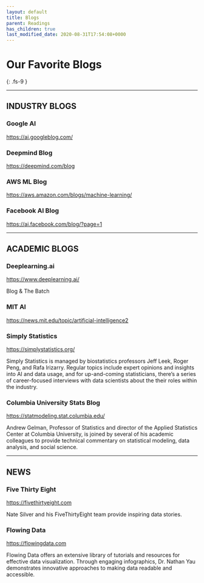 ```yaml
---
layout: default
title: Blogs
parent: Readings
has_children: true
last_modified_date: 2020-08-31T17:54:08+0000
---
```


# Our Favorite Blogs
{: .fs-9 }


---

## INDUSTRY BLOGS

### Google AI 
https://ai.googleblog.com/



### Deepmind Blog
https://deepmind.com/blog



### AWS ML Blog
https://aws.amazon.com/blogs/machine-learning/



### Facebook AI Blog
https://ai.facebook.com/blog/?page=1


---

## ACADEMIC BLOGS

### Deeplearning.ai
https://www.deeplearning.ai/

Blog & The Batch

### MIT AI
https://news.mit.edu/topic/artificial-intelligence2



### Simply Statistics
https://simplystatistics.org/

Simply Statistics is managed by biostatistics professors Jeff Leek, Roger Peng, and Rafa Irizarry. Regular topics include expert opinions and insights into AI and data usage, and for up-and-coming statisticians, there’s a series of career-focused interviews with data scientists about the their roles within the industry.

### Columbia University Stats Blog
https://statmodeling.stat.columbia.edu/

Andrew Gelman, Professor of Statistics and director of the Applied Statistics Center at Columbia University, is joined by several of his academic colleagues to provide technical commentary on statistical modeling, data analysis, and social science.

---

## NEWS

### Five Thirty Eight
https://fivethirtyeight.com

Nate Silver and his FiveThirtyEight team provide inspiring data stories.

### Flowing Data
https://flowingdata.com

Flowing Data offers an extensive library of tutorials and resources for effective data visualization. Through engaging infographics, Dr. Nathan Yau demonstrates innovative approaches to making data readable and accessible.



